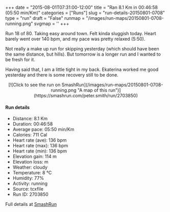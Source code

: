 +++
date = "2015-08-01T07:31:00-12:00"
title = "Ran 8.1 Km in 00:46:58 (05:50 min/Km)"
categories = ["Runs"]
slug = "run-details-20150801-0708"
type = "run"
draft = "False"
runmap = "/images/run-maps/20150801-0708-running.png"
svgmap = '<polyline points="34 16, 38 11, 44 12, 48 9, 52 2, 54 2, 66 10, 79 13, 83 25, 81 33, 100 38, 98 43, 98 49, 93 64, 89 83, 77 84, 62 90, 58 91, 56 96, 46 97, 43 93, 39 92, 27 89, 24 83, 24 80, 7 76, 3 75, 0 74, 13 37, 18 20, 21 15, 29 12, 36 11, 35 15">'
+++

Run 18 of 80. Taking easy around town. Felt kinda sluggish today. Heart barely went over 140 bpm, and my pace was pretty relaxed (5:50). 

Not really a make up run for skipping yesterday (which should have been the same distance, but hills). But tomorrow is a longer run and I wanted to be fresh for it.  

Having said that, I am a little tight in my back. Ekaterina worked me good yesterday and there is some recovery still to be done. 



<!--more-->

<center>
[![Click to see the run on SmashRun](/images/run-maps/20150801-0708-running.png "A map of this run")](https://smashrun.com/peter.smith/run/2703850)
</center>

#### Run details

* Distance: 8.1 Km
* Duration: 00:46:58
* Average pace: 05:50 min/Km
* Calories: 711 Cal
* Heart rate (ave): 136 bpm
* Heart rate (max): 136 bpm
* Heart rate (min): 136 bpm
* Elevation gain: 114 m
* Elevation loss:  m
* Weather: cloudy
* Temperature: 8 &deg;C
* Humidity: 77%
* Activity: running
* Source: tcxfile
* Run ID: 2703850

Full details at [SmashRun](https://smashrun.com/peter.smith/run/2703850)